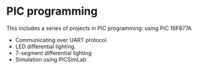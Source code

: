 # PIC  programming
This includes a series of projects in PIC programming: using PIC 16F877A

* Communicating over UART protocol
* LED differential lighting.
* 7-segment differential lighting
* Simulation using PICSimLab